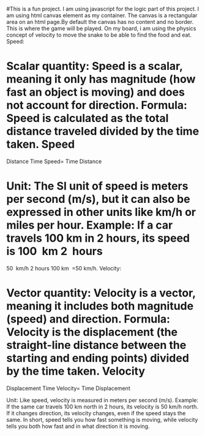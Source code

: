 #This is a fun project. I am using javascript for the logic part of this project.
I am using html canvas element as my container.
The canvas is a rectangular area on an html page.By default the canvas has no content and no border. This is where the game will be played.
On my board, i am using the physics concept of velocity to move the snake to be able to find the food and eat.
Speed:

Scalar quantity: Speed is a scalar, meaning it only has magnitude (how fast an object is moving) and does not account for direction.
Formula: Speed is calculated as the total distance traveled divided by the time taken.
Speed
=
Distance
Time
Speed=
Time
Distance
​

Unit: The SI unit of speed is meters per second (m/s), but it can also be expressed in other units like km/h or miles per hour.
Example: If a car travels 100 km in 2 hours, its speed is
100
 km
2
 hours
=
50
 km/h
2 hours
100 km
​
=50 km/h.
Velocity:

Vector quantity: Velocity is a vector, meaning it includes both magnitude (speed) and direction.
Formula: Velocity is the displacement (the straight-line distance between the starting and ending points) divided by the time taken.
Velocity
=
Displacement
Time
Velocity=
Time
Displacement
​

Unit: Like speed, velocity is measured in meters per second (m/s).
Example: If the same car travels 100 km north in 2 hours, its velocity is 50 km/h north. If it changes direction, its velocity changes, even if the speed stays the same.
In short, speed tells you how fast something is moving, while velocity tells you both how fast and in what direction it is moving.
